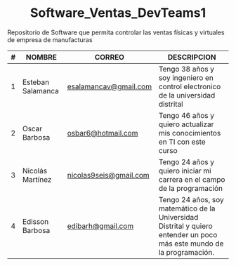 
<h1 align="center"> Software_Ventas_DevTeams1 </h1>
Repositorio de Software que permita controlar las ventas físicas y virtuales de empresa de manufacturas



| # | NOMBRE | CORREO | DESCRIPCION |
|---|---|---|---|
| 1 | Esteban Salamanca | esalamancav@gmail.com | Tengo 38 años y soy ingeniero en control electronico de la universidad distrital |
| 2 | Oscar Barbosa     | osbar6@hotmail.com    | Tengo 46 años y quiero actualizar mis conocimientos en TI con este curso         |
| 3 | Nicolás Martínez  | nicolas9seis@gmail.com| Tengo 24 años y quiero iniciar mi carrera en el campo de la programación         |
| 4 | Edisson Barbosa   | edibarh@gmail.com     | Tengo 24 años, soy matemático de la Universidad Distrital y quiero entender un poco más este mundo de la programación.     |
